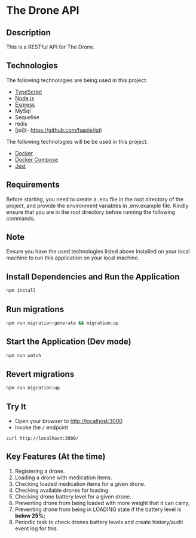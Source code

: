 # The Drone API

## Description

This is a RESTful API for The Drone.

## Technologies

The following technologies are being used in this project:

- [TypeScript](https://developer.mozilla.org/en-US/docs/Web/JavaScript)
- [Node.js](https://nodejs.org/en/)
- [Express](https://expressjs.com/)
- MySql
- Sequelise
- redis
- [joi](- https://github.com/hapijs/joi)

The following technologies will be be used in this project:

- [Docker](https://www.docker.com//)
- [Docker Compose](https://docs.docker.com/compose/)
- [Jest](https://www.postgres.com/)

## Requirements

Before starting, you need to create a .env file in the root directory of the project, and provide the environment variables in .env.example file.
Kindly ensure that you are in the root directory before running the following commands.

## Note

Ensure you have the used technologies listed above installed on your local machine to run this application on your local machine.

## Install Dependencies and Run the Application

```bash
npm install
```

## Run migrations

```bash
npm run migration:generate && migration:up
```

## Start the Application (Dev mode)

```bash
npm run watch
```

## Revert migrations

```bash
npm run migration:up
```

## Try It

* Open your browser to [http://localhost:3000](http://localhost:3000)
* Invoke the `/` endpoint

```shell
curl http://localhost:3000/
```

## Key Features (At the time)

1. Registering a drone.
2. Loading a drone with medication items.
3. Checking loaded medication items for a given drone.
4. Checking available drones for loading.
5. Checking drone battery level for a given drone.
6. Preventing drone from being loaded with more weight that it can carry;
7. Preventing drone from being in LOADING state if the battery level is **below 25%**;
8. Periodic task to check drones battery levels and create history/audit event log for
   this.
